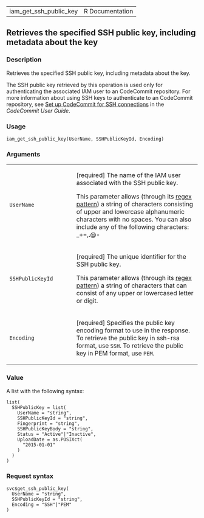 <table style="width: 100%;">
<tbody>
<tr class="odd">
<td>iam_get_ssh_public_key</td>
<td style="text-align: right;">R Documentation</td>
</tr>
</tbody>
</table>

## Retrieves the specified SSH public key, including metadata about the key

### Description

Retrieves the specified SSH public key, including metadata about the
key.

The SSH public key retrieved by this operation is used only for
authenticating the associated IAM user to an CodeCommit repository. For
more information about using SSH keys to authenticate to an CodeCommit
repository, see [Set up CodeCommit for SSH
connections](https://docs.aws.amazon.com/codecommit/latest/userguide/setting-up.html)
in the *CodeCommit User Guide*.

### Usage

    iam_get_ssh_public_key(UserName, SSHPublicKeyId, Encoding)

### Arguments

<table>
<colgroup>
<col style="width: 35%" />
<col style="width: 65%" />
</colgroup>
<tbody>
<tr class="odd">
<td><code id="iam_get_ssh_public_key_:_UserName">UserName</code></td>
<td><p>[required] The name of the IAM user associated with the SSH
public key.</p>
<p>This parameter allows (through its <a
href="https://en.wikipedia.org/wiki/Regex">regex pattern</a>) a string
of characters consisting of upper and lowercase alphanumeric characters
with no spaces. You can also include any of the following characters:
_+=,.@-</p></td>
</tr>
<tr class="even">
<td><code
id="iam_get_ssh_public_key_:_SSHPublicKeyId">SSHPublicKeyId</code></td>
<td><p>[required] The unique identifier for the SSH public key.</p>
<p>This parameter allows (through its <a
href="https://en.wikipedia.org/wiki/Regex">regex pattern</a>) a string
of characters that can consist of any upper or lowercased letter or
digit.</p></td>
</tr>
<tr class="odd">
<td><code id="iam_get_ssh_public_key_:_Encoding">Encoding</code></td>
<td><p>[required] Specifies the public key encoding format to use in the
response. To retrieve the public key in ssh-rsa format, use
<code>SSH</code>. To retrieve the public key in PEM format, use
<code>PEM</code>.</p></td>
</tr>
</tbody>
</table>

### Value

A list with the following syntax:

    list(
      SSHPublicKey = list(
        UserName = "string",
        SSHPublicKeyId = "string",
        Fingerprint = "string",
        SSHPublicKeyBody = "string",
        Status = "Active"|"Inactive",
        UploadDate = as.POSIXct(
          "2015-01-01"
        )
      )
    )

### Request syntax

    svc$get_ssh_public_key(
      UserName = "string",
      SSHPublicKeyId = "string",
      Encoding = "SSH"|"PEM"
    )
